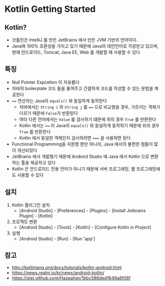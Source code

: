 # Kotlin Getting Started

## Kotlin?
- 코틀린은 IntelliJ 를 만든 JetBrains 에서 만든 JVM 기반의 언어이다.
- Java와 100% 호환성을 가지고 있기 때문에 Java의 대안언어로 각광받고 있으며, 현재 안드로이드, Tomcat, Java EE, Web 를 개발할 때 사용할 수 있다

## 특징
- Null Pointer Expcetion 이 자유롭다
- 자바의 boilerplate 코드 들을 줄여주고 간결하게 코드를 작성할 수 있는 문법을 제공한다
- `==` 연산자는 Java의 `equals()` 와 동일하게 동작한다
    + 자바에서는 `String i` 와 `String j` 를 `==` 으로 비교했을 경우, 가르키는 객체가 다르기 때문에 `False`가 반환된다
    + 여타 다른 언어에서는 `Value` 를 검사하기 떄문에 위의 경우 `True` 를 반환한다
    + Kotlin 에서는 `==` 이 Java의 `equals()` 와 동일하게 동작하기 때문에 위의 경우 `True` 를 반환한다
    + Kotlin 에서 동일한 객체인지 검사하려면 `===` 을 사용하면 된다
- Functional Programming을 지원할 뿐만 아니라, Java 에서의 불편한 점들이 많이 개선되었다
- JetBrains 에서 개발했기 때문에 Andoird Studio 에 Java 에서 Kotlin 으로 변환하는 툴을 제공하고 있다
- Kotlin 은 안드로이드 전용 언어가 아니기 때문에 서버 프로그래밍, 웹 프로그래밍에도 사용할 수 있다

## 설치
1. Kotlin 플러그인 설치
    - [Android Studio] - [Preferences] - [Plugins] - [Install Jetbrains Plugin] - [Kotlin]
2. 프로젝트 변환
    - [Android Studio] - [Tools] - [Kotlin] - [Configure Kotlin in Project]
3. 실행
    - [Android Studio] - [Run] - [Run 'app']

## 참고
- http://kotlinlang.org/docs/tutorials/kotlin-android.html
- https://news.realm.io/kr/news/android-kotlin/
- https://gist.github.com/Hazealign/1bbc586ded1649a8f08f